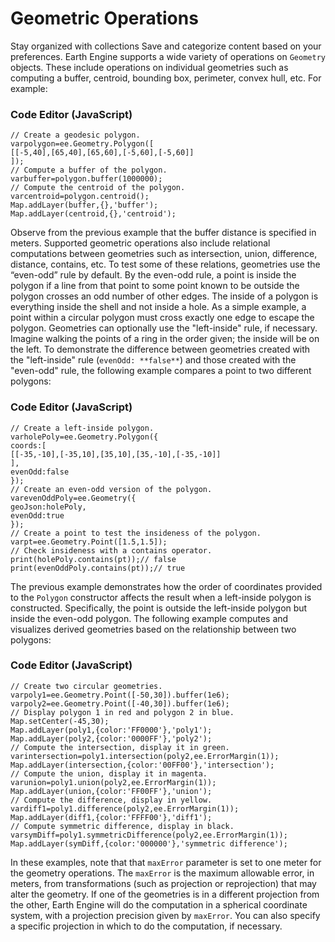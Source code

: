  
#  Geometric Operations 
Stay organized with collections  Save and categorize content based on your preferences. 
Earth Engine supports a wide variety of operations on `Geometry` objects. These include operations on individual geometries such as computing a buffer, centroid, bounding box, perimeter, convex hull, etc. For example:
### Code Editor (JavaScript)
```
// Create a geodesic polygon.
varpolygon=ee.Geometry.Polygon([
[[-5,40],[65,40],[65,60],[-5,60],[-5,60]]
]);
// Compute a buffer of the polygon.
varbuffer=polygon.buffer(1000000);
// Compute the centroid of the polygon.
varcentroid=polygon.centroid();
Map.addLayer(buffer,{},'buffer');
Map.addLayer(centroid,{},'centroid');
```

Observe from the previous example that the buffer distance is specified in meters.
Supported geometric operations also include relational computations between geometries such as intersection, union, difference, distance, contains, etc. To test some of these relations, geometries use the “even-odd” rule by default. By the even-odd rule, a point is inside the polygon if a line from that point to some point known to be outside the polygon crosses an odd number of other edges. The inside of a polygon is everything inside the shell and not inside a hole. As a simple example, a point within a circular polygon must cross exactly one edge to escape the polygon. Geometries can optionally use the "left-inside" rule, if necessary. Imagine walking the points of a ring in the order given; the inside will be on the left.
To demonstrate the difference between geometries created with the "left-inside" rule (`evenOdd: **false**`) and those created with the "even-odd" rule, the following example compares a point to two different polygons:
### Code Editor (JavaScript)
```
// Create a left-inside polygon.
varholePoly=ee.Geometry.Polygon({
coords:[
[[-35,-10],[-35,10],[35,10],[35,-10],[-35,-10]]
],
evenOdd:false
});
// Create an even-odd version of the polygon.
varevenOddPoly=ee.Geometry({
geoJson:holePoly,
evenOdd:true
});
// Create a point to test the insideness of the polygon.
varpt=ee.Geometry.Point([1.5,1.5]);
// Check insideness with a contains operator.
print(holePoly.contains(pt));// false
print(evenOddPoly.contains(pt));// true
```

The previous example demonstrates how the order of coordinates provided to the `Polygon` constructor affects the result when a left-inside polygon is constructed. Specifically, the point is outside the left-inside polygon but inside the even-odd polygon.
The following example computes and visualizes derived geometries based on the relationship between two polygons:
### Code Editor (JavaScript)
```
// Create two circular geometries.
varpoly1=ee.Geometry.Point([-50,30]).buffer(1e6);
varpoly2=ee.Geometry.Point([-40,30]).buffer(1e6);
// Display polygon 1 in red and polygon 2 in blue.
Map.setCenter(-45,30);
Map.addLayer(poly1,{color:'FF0000'},'poly1');
Map.addLayer(poly2,{color:'0000FF'},'poly2');
// Compute the intersection, display it in green.
varintersection=poly1.intersection(poly2,ee.ErrorMargin(1));
Map.addLayer(intersection,{color:'00FF00'},'intersection');
// Compute the union, display it in magenta.
varunion=poly1.union(poly2,ee.ErrorMargin(1));
Map.addLayer(union,{color:'FF00FF'},'union');
// Compute the difference, display in yellow.
vardiff1=poly1.difference(poly2,ee.ErrorMargin(1));
Map.addLayer(diff1,{color:'FFFF00'},'diff1');
// Compute symmetric difference, display in black.
varsymDiff=poly1.symmetricDifference(poly2,ee.ErrorMargin(1));
Map.addLayer(symDiff,{color:'000000'},'symmetric difference');
```

In these examples, note that that `maxError` parameter is set to one meter for the geometry operations. The `maxError` is the maximum allowable error, in meters, from transformations (such as projection or reprojection) that may alter the geometry. If one of the geometries is in a different projection from the other, Earth Engine will do the computation in a spherical coordinate system, with a projection precision given by `maxError`. You can also specify a specific projection in which to do the computation, if necessary.
